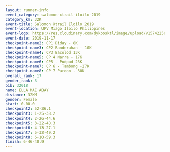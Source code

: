 ```yaml
---
layout: runner-info 
event_category: salomon-xtrail-iloilo-2019 
category_km: 32K 
event-title: Salomon Xtrail Iloilo 2019 
event-location: UPV Miago Iloilo Philippines 
event-logo: https://res.cloudinary.com/dykbosktl/image/upload/v1574225691/Logo/FB_IMG_1574225620888_l04gqf.jpg 
event-date: 2019-11-17 
checkpoint-name2: CP1 Diday - 8K 
checkpoint-name3: CP2 Banderahan - 10K 
checkpoint-name4: CP3 Bacolod 13K 
checkpoint-name5: CP 4 Narra - 17K 
checkpoint-name6: CP5 - Pudpud 23K 
checkpoint-name7: CP 6 - Tambong -27K 
checkpoint-name8: CP 7 Paroon - 30K 
overall_rank: 17
gender_rank: 3
bib: 32018
name: ELLA MAE ABAY
distance: 32KM
gender: Female
start: 0-00.0
checkpoint2: 52-36.1
checkpoint3: 1-25-38.2
checkpoint4: 2-26-44.6
checkpoint5: 3-22-48.3
checkpoint6: 4-13-27.1
checkpoint7: 5-32-49.2
checkpoint8: 6-10-59.3
finish: 6-46-40.9
---
```

